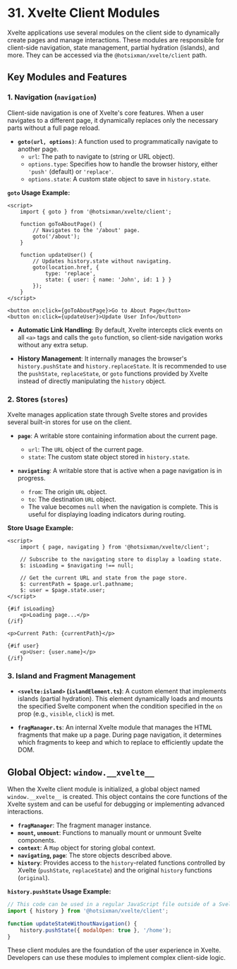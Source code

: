 # 31. Xvelte Client Modules

Xvelte applications use several modules on the client side to dynamically create pages and manage interactions. These modules are responsible for client-side navigation, state management, partial hydration (islands), and more. They can be accessed via the `@hotsixman/xvelte/client` path.

## Key Modules and Features

### 1. Navigation (`navigation`)

Client-side navigation is one of Xvelte's core features. When a user navigates to a different page, it dynamically replaces only the necessary parts without a full page reload.

- **`goto(url, options)`**: A function used to programmatically navigate to another page.
  - `url`: The path to navigate to (string or URL object).
  - `options.type`: Specifies how to handle the browser history, either `'push'` (default) or `'replace'`.
  - `options.state`: A custom state object to save in `history.state`.

**`goto` Usage Example:**
```svelte
<script>
    import { goto } from '@hotsixman/xvelte/client';

    function goToAboutPage() {
        // Navigates to the '/about' page.
        goto('/about');
    }

    function updateUser() {
        // Updates history.state without navigating.
        goto(location.href, {
            type: 'replace',
            state: { user: { name: 'John', id: 1 } }
        });
    }
</script>

<button on:click={goToAboutPage}>Go to About Page</button>
<button on:click={updateUser}>Update User Info</button>
```

- **Automatic Link Handling**: By default, Xvelte intercepts click events on all `<a>` tags and calls the `goto` function, so client-side navigation works without any extra setup.

- **History Management**: It internally manages the browser's `history.pushState` and `history.replaceState`. It is recommended to use the `pushState`, `replaceState`, or `goto` functions provided by Xvelte instead of directly manipulating the `history` object.

### 2. Stores (`stores`)

Xvelte manages application state through Svelte stores and provides several built-in stores for use on the client.

- **`page`**: A writable store containing information about the current page.
  - `url`: The `URL` object of the current page.
  - `state`: The custom state object stored in `history.state`.

- **`navigating`**: A writable store that is active when a page navigation is in progress.
  - `from`: The origin `URL` object.
  - `to`: The destination `URL` object.
  - The value becomes `null` when the navigation is complete. This is useful for displaying loading indicators during routing.

**Store Usage Example:**
```svelte
<script>
    import { page, navigating } from '@hotsixman/xvelte/client';

    // Subscribe to the navigating store to display a loading state.
    $: isLoading = $navigating !== null;

    // Get the current URL and state from the page store.
    $: currentPath = $page.url.pathname;
    $: user = $page.state.user;
</script>

{#if isLoading}
    <p>Loading page...</p>
{/if}

<p>Current Path: {currentPath}</p>

{#if user}
    <p>User: {user.name}</p>
{/if}
```

### 3. Island and Fragment Management

- **`<svelte:island>` (`islandElement.ts`)**: A custom element that implements islands (partial hydration). This element dynamically loads and mounts the specified Svelte component when the condition specified in the `on` prop (e.g., `visible`, `click`) is met.

- **`fragManager.ts`**: An internal Xvelte module that manages the HTML fragments that make up a page. During page navigation, it determines which fragments to keep and which to replace to efficiently update the DOM.

## Global Object: `window.__xvelte__`

When the Xvelte client module is initialized, a global object named `window.__xvelte__` is created. This object contains the core functions of the Xvelte system and can be useful for debugging or implementing advanced interactions.

- **`fragManager`**: The fragment manager instance.
- **`mount`, `unmount`**: Functions to manually mount or unmount Svelte components.
- **`context`**: A `Map` object for storing global context.
- **`navigating`, `page`**: The store objects described above.
- **`history`**: Provides access to the `history`-related functions controlled by Xvelte (`pushState`, `replaceState`) and the original `history` functions (`original`).

**`history.pushState` Usage Example:**
```javascript
// This code can be used in a regular JavaScript file outside of a Svelte component.
import { history } from '@hotsixman/xvelte/client';

function updateStateWithoutNavigation() {
    history.pushState({ modalOpen: true }, '/home');
}
```

These client modules are the foundation of the user experience in Xvelte. Developers can use these modules to implement complex client-side logic.
